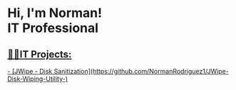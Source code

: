 <h1>Hi, I'm Norman! <br/><a >IT Professional <a href="www.linkedin.com/in/norman-r-bb1567184" /a></h1>

<h2>👨‍💻IT Projects:</h2>
  - [JWipe - Disk Sanitization](https://github.com/NormanRodriguez1/JWipe-Disk-Wiping-Utility-)
  

<!--

Here are some ideas to get you started:

- 🔭 I’m currently working on ...
- 🌱 I’m currently learning ...
- 👯 I’m looking to collaborate on ...
- 🤔 I’m looking for help with ...
- 💬 Ask me about ...
- 📫 How to reach me: ...
- 😄 Pronouns: ...
- ⚡ Fun fact: ...
-->
